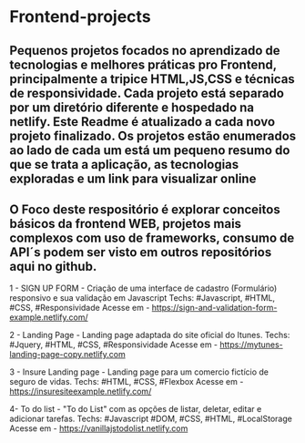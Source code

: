 # Frontend-projects
**Pequenos projetos focados no aprendizado de tecnologias e melhores práticas pro Frontend, principalmente a tripice HTML,JS,CSS e técnicas de responsividade.
Cada projeto está separado por um diretório diferente e hospedado na netlify.
Este Readme é atualizado a cada novo projeto finalizado.
Os projetos estão enumerados ao lado de cada um está um pequeno resumo do que se trata a aplicação, as tecnologias exploradas e um link para visualizar online**
----------------------------------------------------------------------------------------------------------------------------------------

O Foco deste respositório é explorar conceitos básicos da frontend WEB, projetos mais complexos com uso de frameworks, consumo de API´s podem ser visto em outros repositórios aqui no github.
----------------------------------------------------------------------------------------------------------------------------------------

1 - SIGN UP FORM - Criação de uma interface de cadastro (Formulário) responsivo e sua validação em Javascript
Techs: #Javascript, #HTML, #CSS, #Responsividade
Acesse em - https://sign-and-validation-form-example.netlify.com/


2 - Landing Page - Landing page adaptada do site oficial do Itunes.
Techs: #Jquery, #HTML, #CSS, #Responsividade
Acesse em - https://mytunes-landing-page-copy.netlify.com

3 - Insure Landing page - Landing page para um comercio fictício de seguro de vidas.
Techs: #HTML, #CSS, #Flexbox
Acesse em - https://insuresiteexample.netlify.com/

4- To do list - "To do List" com as opções de listar, deletar, editar e adicionar tarefas.
Techs: #Javascript #DOM, #CSS, #HTML, #LocalStorage
Acesse em -  https://vanillajstodolist.netlify.com

